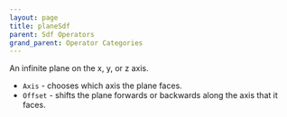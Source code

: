 ```yaml
---
layout: page
title: planeSdf
parent: Sdf Operators
grand_parent: Operator Categories
---
```


An infinite plane on the x, y, or z axis.

* `Axis` - chooses which axis the plane faces.
* `Offset` - shifts the plane forwards or backwards along the axis that it faces.
